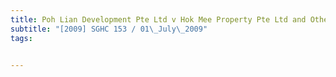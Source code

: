 ```yaml
---
title: Poh Lian Development Pte Ltd v Hok Mee Property Pte Ltd and Others 
subtitle: "[2009] SGHC 153 / 01\_July\_2009"
tags:


---
```


